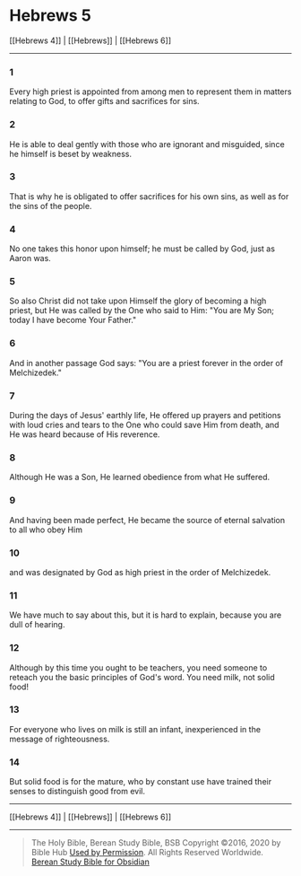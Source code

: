 # Hebrews 5

[[Hebrews 4]] | [[Hebrews]] | [[Hebrews 6]]

---

### 1
Every high priest is appointed from among men to represent them in matters relating to God, to offer gifts and sacrifices for sins.

### 2
He is able to deal gently with those who are ignorant and misguided, since he himself is beset by weakness.

### 3
That is why he is obligated to offer sacrifices for his own sins, as well as for the sins of the people.

### 4
No one takes this honor upon himself; he must be called by God, just as Aaron was.

### 5
So also Christ did not take upon Himself the glory of becoming a high priest, but He was called by the One who said to Him: "You are My Son; today I have become Your Father."

### 6
And in another passage God says: "You are a priest forever in the order of Melchizedek."

### 7
During the days of Jesus' earthly life, He offered up prayers and petitions with loud cries and tears to the One who could save Him from death, and He was heard because of His reverence.

### 8
Although He was a Son, He learned obedience from what He suffered.

### 9
And having been made perfect, He became the source of eternal salvation to all who obey Him

### 10
and was designated by God as high priest in the order of Melchizedek.

### 11
We have much to say about this, but it is hard to explain, because you are dull of hearing.

### 12
Although by this time you ought to be teachers, you need someone to reteach you the basic principles of God's word. You need milk, not solid food!

### 13
For everyone who lives on milk is still an infant, inexperienced in the message of righteousness.

### 14
But solid food is for the mature, who by constant use have trained their senses to distinguish good from evil.

---

[[Hebrews 4]] | [[Hebrews]] | [[Hebrews 6]]

---

> The Holy Bible, Berean Study Bible, BSB
> Copyright &copy;2016, 2020 by Bible Hub
> [Used by Permission](https://berean.bible/terms.htm). All Rights Reserved Worldwide.
> [Berean Study Bible for Obsidian](https://github.com/gapmiss/berean-study-bible-for-obsidian)</small>

